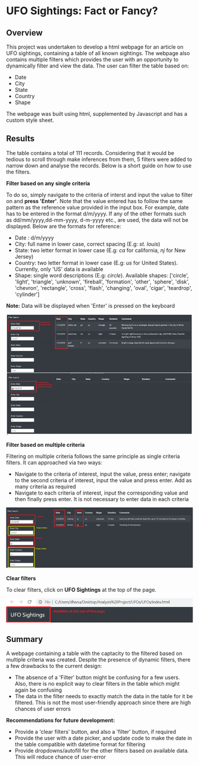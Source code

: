 # UFO Sightings: Fact or Fancy?

## Overview
This project was undertaken to develop a html webpage for an article on UFO sightings, containing a table of all known sightings. The webpage also contains multiple filters which provides the user with an opportunity to dynamically filter and view the data. The user can filter the table based on:
- Date
- City
- State
- Country
- Shape

The webpage was built using html, supplemented by Javascript and has a custom style sheet.

## Results
The table contains a total of 111 records. Considering that it would be tedious to scroll through make inferences from them, 5 filters were added to narrow down and analyse the records. Below is a short guide on how to use the filters.

**Filter based on any single criteria**

To do so, simply navigate to the criteria of interst and input the value to filter on and **press 'Enter'**. Note that the value entered has to follow the same pattern as the reference value provided in the input box. For example, date has to be entered in the format d/m/yyyy. If any of the other formats such as dd/mm/yyyy,dd-mm-yyyy, d-m-yyyy etc., are used, the data will not be displayed. Below are the formats for reference:
- Date : d/m/yyyy
- City: full name in lower case, correct spacing (E.g: _st. louis_)
- State: two letter format in lower case (E.g: _ca_ for california, _nj_ for New Jersey)
- Country: two letter format in lower case (E.g: _us_ for United States). Currently, only 'US' data is available
- Shape: single word descriptions (E.g: _circle_). Available shapes: ['circle', 'light', 'triangle', 'unknown', 'fireball',             'formation', 'other', 'sphere', 'disk', 'chevron', 'rectangle', 'cross', 'flash', 'changing', 'oval', 'cigar', 'teardrop', 'cylinder']

**Note:** Data will be displayed when 'Enter' is pressed on the keyboard

![Single criteria filter](https://github.com/Dhanushree27/UFOs/blob/main/static/images/Single_criteria_filter.PNG "Single criteria filter")

**Filter based on multiple criteria**

Filtering on multiple criteria follows the same principle as single criteria filters. It can approached via two ways: 
- Navigate to the criteria of interest, input the value, press enter; navigate to the second criteria of interest, input the value and press enter. Add as many criteria as required
- Navigate to each criteria of interest, input the corresponding value and then finally press enter.
It is not necessary to enter data in each criteria

![Multiple criteria filter](https://github.com/Dhanushree27/UFOs/blob/main/static/images/Multiple_criteria_filter.png "Multiple criteria filter")

**Clear filters**

To clear filters, click on **UFO Sightings** at the top of the page.

![Clear filter](https://github.com/Dhanushree27/UFOs/blob/main/static/images/Clear%20filter.png "Clear filter")

## Summary
A webpage containing a table with the captacity to the filtered based on multiple criteria was created. Despite the presence of dynamic filters, there a few drawbacks to the current design:
- The absence of a 'Filter' button might be confusing for a few users. Also, there is no explicit way to clear filters in the table which might again be confusing
- The data in the filter needs to exactly match the data in the table for it be filtered. This is not the most user-friendly approach since there are high chances of user errors

**Recommendations for future development:**
- Provide a 'clear filters' button, and also a 'filter' button, if required
- Provide the user with a date picker, and update code to make the date in the table compatible with datetime format for filtering
- Provide dropdowns/autofill for the other filters based on available data. This will reduce chance of user-error





